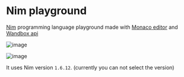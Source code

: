 # Nim playground

[Nim](https://nim-lang.org/) programming language playground made with [Monaco editor](https://github.com/Microsoft/monaco-editor) and [Wandbox api](https://github.com/melpon/wandbox)

![image](https://github.com/doongjohn/nim-playground/assets/40219740/0bfc2470-cc05-4c21-af67-d78109b5504c)

![image](https://github.com/doongjohn/nim-playground/assets/40219740/c268391d-0dd2-42d1-b436-16d4b68e6e96)


It uses Nim version `1.6.12`. (currently you can not select the version)
